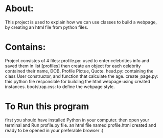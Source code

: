 # About:
This project is used to explain how we can use classes to build a webpage, by creating an html file from python files.

# Contains:
Project consistes of 4 files:
profile.py: used to enter celebrities info and saved them in list [profiles]
then create an object for each celebrity contained their name, DOB, Profile Pictue, Quote.
head.py: containing the class User constructor, and function that calculate the age.
create_page.py: this python file responsible for building the html webpage using created instances.
bootstrap.css: to define the webpage style.


# To Run this program
first you should have installed Python in your computer.
then open your terminal and Run profile.py file.
an html file named profile.html created and ready to be opened in your preferable browser :)
